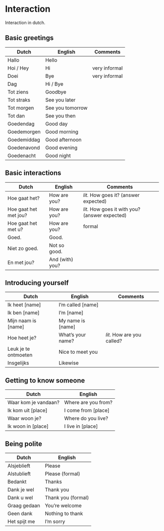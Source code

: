 # Interaction

Interaction in dutch.

## Basic greetings

| Dutch | English | Comments |
| ----- | ------- | -------- |
| Hallo | Hello |  |
| Hoi / Hey | Hi | very informal |
| Doei | Bye | very informal |
| Dag | Hi / Bye |  |
| Tot ziens | Goodbye |  |
| Tot straks | See you later |  |
| Tot morgen | See you tomorrow |  |
| Tot dan | See you then |  |
| Goedendag | Good day |  |
| Goedemorgen | Good morning |  |
| Goedemiddag | Good afternoon |  |
| Goedenavond | Good evening |  |
| Goedenacht | Good night |  |

## Basic interactions

| Dutch | English | Comments |
| ----- | ------- | -------- |
| Hoe gaat het? | How are you? | *lit.* How goes it? (answer expected) |
| Hoe gaat het met jou? | How are you? | *lit.* How goes it with you? (answer expected) |
| Hoe gaat het met u? | How are you? | formal |
| Goed. | Good. |  |
| Niet zo goed. | Not so good. |  |
| En met jou? | And (with) you? |  |

## Introducing yourself

| Dutch | English | Comments |
| ----- | ------- | -------- |
| Ik heet [name] | I’m called [name] |  |
| Ik ben [name] | I’m [name] |  |
| Mijn naam is [name] | My name is [name] |  |
| Hoe heet je? | What’s your name? | *lit.*  How are you called? |
| Leuk je te ontmoeten | Nice to meet you |  |
| Insgelijks | Likewise |  |

## Getting to know someone

| Dutch | English |
| ----- | ------- |
| Waar kom je vandaan? | Where are you from? |
| Ik kom uit [place] | I come from [place] |
| Waar woon je? | Where do you live? |
| Ik woon in [place] | I live in [place] |

## Being polite

| Dutch | English |
| ----- | ------- |
| Alsjeblieft | Please |
| Alstublieft | Please (formal) |
| Bedankt | Thanks |
| Dank je wel | Thank you |
| Dank u wel | Thank you (formal) |
| Graag gedaan | You’re welcome |
| Geen dank | Nothing to thank |
| Het spijt me | I’m sorry |
